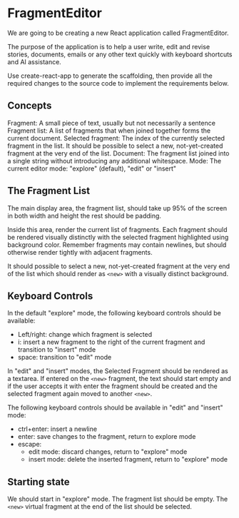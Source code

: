 # FragmentEditor

We are going to be creating a new React application called FragmentEditor.

The purpose of the application is to help a user write, edit and revise stories, documents, emails or any other text quickly with keyboard shortcuts and AI assistance.

Use create-react-app to generate the scaffolding, then provide all the required changes to the source code to implement the requirements below.

## Concepts

Fragment: A small piece of text, usually but not necessarily a sentence
Fragment list: A list of fragments that when joined together forms the current document.
Selected fragment: The index of the currently selected fragment in the list. It should be possible to select a new, not-yet-created fragment at the very end of the list.
Document: The fragment list joined into a single string without introducing any additional whitespace.
Mode: The current editor mode: "explore" (default), "edit" or "insert"

## The Fragment List

The main display area, the fragment list, should take up 95% of the screen in both width and height the rest should be padding.

Inside this area, render the current list of fragments.  Each fragment should be rendered visually distinctly with the selected fragment highlighted using background color.  Remember fragments may contain newlines, but should otherwise render tightly with adjacent fragments.

It should possible to select a new, not-yet-created fragment at the very end of the list which should render as `<new>` with a visually distinct background.

## Keyboard Controls

In the default "explore" mode, the following keyboard controls should be available:

- Left/right: change which fragment is selected
- i: insert a new fragment to the right of the current fragment and transition to "insert" mode
- space: transition to "edit" mode

In "edit" and "insert" modes, the Selected Fragment should be rendered as a textarea. If entered on the `<new>` fragment, the text should start empty and if the user accepts it with enter the fragment should be created and the selected fragment again moved to another `<new>`.

The following keyboard controls should be available in "edit" and "insert" mode:

- ctrl+enter: insert a newline
- enter: save changes to the fragment, return to explore mode
- escape: 
  - edit mode: discard changes, return to "explore" mode
  - insert mode: delete the inserted fragment, return to "explore" mode

## Starting state

We should start in "explore" mode.
The fragment list should be empty.
The `<new>` virtual fragment at the end of the list should be selected.